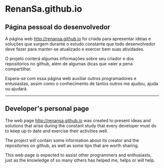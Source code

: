 # RenanSa.github.io
## Página pessoal do desenvolvedor

A página web http://renansa.github.io foi criada para apresentar ideias e soluções que surgem durante o estudo constante que todo desenvolvedor deve fazer para manter-se atualizado e exercer bem suas atividades.

O projeto conterá algumas informações sobre seu criador e dos repositórios no github, além de algumas dicas que valer a pena compartilhar.

Espera-se com essa página web auxiliar outros programadores e entusiastas, assim como o conhecimento de tantos outros me ajudou, ajuda ou ajudará.

---

## Developer's personal page

The web page http://renansa.github.io was created to present ideas and solutions that arise during the constant study that every developer must do to keep up to date and exercise their activities well.

The project will contain some information about its creator and the repositories on github, as well as some tips that are worth sharing.

This web page is expected to assist other programmers and enthusiasts, just as the knowledge of so many others has helped me, helps or will help.